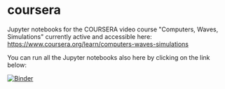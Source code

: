 # coursera
Jupyter notebooks for the COURSERA video course "Computers, Waves, Simulations" currently active and accessible here:
https://www.coursera.org/learn/computers-waves-simulations

You can run all the Jupyter notebooks also here by clicking on the link below:

[![Binder](https://mybinder.org/badge_logo.svg)](https://mybinder.org/v2/gh/heinerigel/coursera/master)
